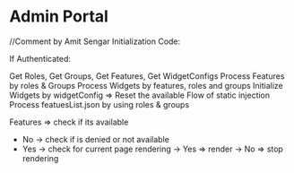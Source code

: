 # Admin Portal 

//Comment by Amit Sengar
Initialization Code:

If Authenticated:

Get Roles, Get Groups, Get Features, Get WidgetConfigs
Process Features by roles & Groups
Process Widgets by features, roles and groups
Initialize Widgets by widgetConfig => Reset the available Flow of static injection
Process featuesList.json by using roles & groups

Features =>
check if its available

- No -> check if is denied or not available
- Yes -> check for current page rendering
  -> Yes => render
  -> No => stop rendering
